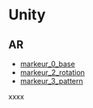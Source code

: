 # Unity

## AR
* [markeur_0_base](./AR/marker_0_base.html)
* [markeur_2_rotation](./AR/marker_2_rotation.html)
* [markeur_3_pattern](./AR/marker_3_patterns.html)


xxxx